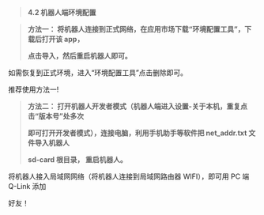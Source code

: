 > **4.2 机器人端环境配置**

> **方法一： 将机器人连接到正式网络，在应用市场下载“环境配置工具”，下载后打开该 app，**
>
> **点击导入，然后重启机器人即可。**

如需恢复到正式环境，进入“环境配置工具”点击删除即可。

推荐使用方法一!



> **方法二： 打开机器人开发者模式（机器人端进入设置-关于本机，重复点击“版本号”处多次**
>
> **即可打开开发者模式），连接电脑，利用手机助手等软件把 net\_addr.txt 文件导入机器人**
>
> **sd-card 根目录， 重启机器人。**

将机器人接入局域网网络（将机器人连接到局域网路由器 WIFI），即可用 PC 端 Q-Link 添加

好友！

